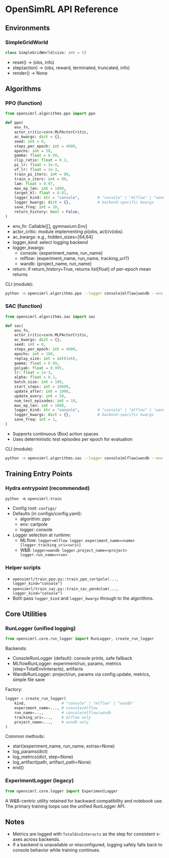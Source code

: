 # OpenSimRL API Reference

## Environments

### SimpleGridWorld
```python
class SimpleGridWorld(size: int = 5)
```
- reset() -> (obs, info)
- step(action) -> (obs, reward, terminated, truncated, info)
- render() -> None

## Algorithms

### PPO (function)
```python
from opensimrl.algorithms.ppo import ppo

def ppo(
    env_fn,
    actor_critic=core.MLPActorCritic,
    ac_kwargs: dict = {},
    seed: int = 0,
    steps_per_epoch: int = 4000,
    epochs: int = 50,
    gamma: float = 0.99,
    clip_ratio: float = 0.2,
    pi_lr: float = 3e-4,
    vf_lr: float = 1e-3,
    train_pi_iters: int = 80,
    train_v_iters: int = 80,
    lam: float = 0.97,
    max_ep_len: int = 1000,
    target_kl: float = 0.01,
    logger_kind: str = "console",        # "console" | "mlflow" | "wandb"
    logger_kwargs: dict = {},            # backend-specific kwargs
    save_freq: int = 10,
    return_history: bool = False,
)
```
- env_fn: Callable[[], gymnasium.Env]
- actor_critic: module implementing pi(obs, act)/v(obs)
- ac_kwargs: e.g., hidden_sizes=[64,64]
- logger_kind: select logging backend
- logger_kwargs:
  - console: {experiment_name, run_name}
  - mlflow: {experiment_name, run_name, tracking_uri?}
  - wandb: {project_name, run_name}
- return: if return_history=True, returns list[float] of per-epoch mean returns

CLI (module):
```bash
python -m opensimrl.algorithms.ppo --logger console|mlflow|wandb --env CartPole-v1 --epochs 1 --steps 200
```

### SAC (function)
```python
from opensimrl.algorithms.sac import sac

def sac(
    env_fn,
    actor_critic=core.MLPActorCritic,
    ac_kwargs: dict = {},
    seed: int = 0,
    steps_per_epoch: int = 4000,
    epochs: int = 100,
    replay_size: int = int(1e6),
    gamma: float = 0.99,
    polyak: float = 0.995,
    lr: float = 1e-3,
    alpha: float = 0.2,
    batch_size: int = 100,
    start_steps: int = 10000,
    update_after: int = 1000,
    update_every: int = 50,
    num_test_episodes: int = 10,
    max_ep_len: int = 1000,
    logger_kind: str = "console",        # "console" | "mlflow" | "wandb"
    logger_kwargs: dict = {},            # backend-specific kwargs
    save_freq: int = 1,
)
```
- Supports continuous (Box) action spaces
- Uses deterministic test episodes per epoch for evaluation

CLI (module):
```bash
python -m opensimrl.algorithms.sac --logger console|mlflow|wandb --env Pendulum-v1 --epochs 1
```

## Training Entry Points

### Hydra entrypoint (recommended)
```python
python -m opensimrl.train
```
- Config root: `configs/`
- Defaults (in configs/config.yaml):
  - algorithm: ppo
  - env: cartpole
  - logger: console
- Logger selection at runtime:
  - MLflow: `logger=mlflow logger.experiment_name=<name> [logger.tracking_uri=<uri>]`
  - W&B:   `logger=wandb logger.project_name=<project> logger.run_name=<run>`

### Helper scripts
- `opensimrl/train_ppo.py::train_ppo_cartpole(..., logger_kind="console")`
- `opensimrl/train_sac.py::train_sac_pendulum(..., logger_kind="console")`
- Both pass `logger_kind` and `logger_kwargs` through to the algorithms.

## Core Utilities

### RunLogger (unified logging)
```python
from opensimrl.core.run_logger import RunLogger, create_run_logger
```
Backends:
- ConsoleRunLogger (default): console prints, safe fallback
- MLflowRunLogger: experiment/run, params, metrics (step=TotalEnvInteracts), artifacts
- WandbRunLogger: project/run, params via config.update, metrics, simple file save

Factory:
```python
logger = create_run_logger(
    kind,                # "console" | "mlflow" | "wandb"
    experiment_name=..., # console/mlflow
    run_name=...,        # console/mlflow/wandb
    tracking_uri=...,    # mlflow only
    project_name=...,    # wandb only
)
```
Common methods:
- start(experiment_name, run_name, extras=None)
- log_params(dict)
- log_metrics(dict, step=None)
- log_artifact(path, artifact_path=None)
- end()

### ExperimentLogger (legacy)
```python
from opensimrl.core.logger import ExperimentLogger
```
A W&B-centric utility retained for backward compatibility and notebook use. The primary training loops use the unified RunLogger API.

## Notes
- Metrics are logged with `TotalEnvInteracts` as the step for consistent x-axes across backends.
- If a backend is unavailable or misconfigured, logging safely falls back to console behavior while training continues.
